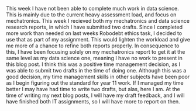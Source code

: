
This week I have not been able to complete much work in data science. This is mainly due to the current heavy assessment load, and focus on mechatronics. This week I recieved both my mechatronics and data science research reports, in which I have submitted two drafts. Since I completed more work than needed on last weeks Robodebt ethics task, I decided to use that as part of my assignment. This would lighten the workload and give me more of a chance to refine both reports properly. In consequence to this, I have been focusing solely on my mechatronics report to get it at the same level as my data science one, meaning I have no work to present in this blog post. I think this was a positive time management decision, as I was able to submit two drafts in the time of doing one. Although this was a good decision, my time management skills in other subjects have been poor as I begin figuring out the standard for year 11 work. If I managed my time better I may have had time to write two drafts, but alas, here I am. At the time of writing my next blog posts, I will have my draft feedback, and I will have finished both IT assignments, so I will have more to report on then. 